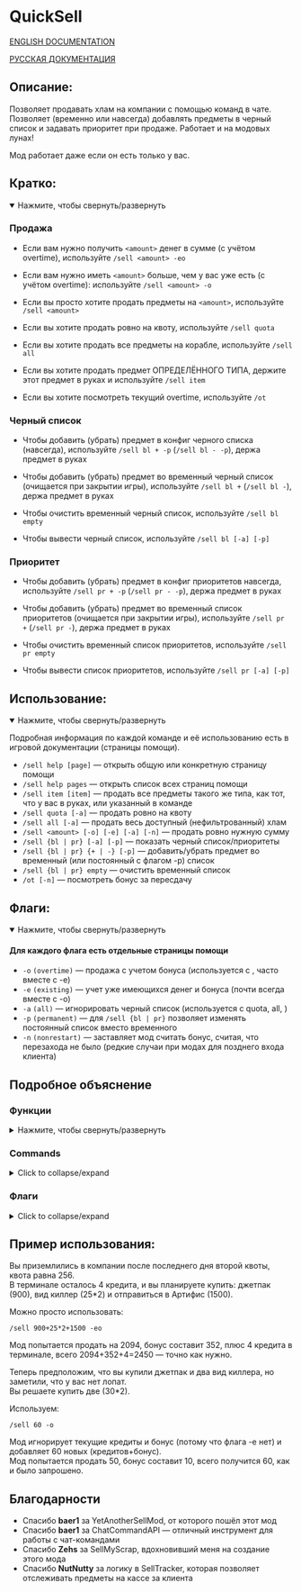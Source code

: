 # QuickSell

[ENGLISH DOCUMENTATION](README.md)

[РУССКАЯ ДОКУМЕНТАЦИЯ](README_ru.md)

## Описание:

Позволяет продавать хлам на компании с помощью команд в чате. Позволяет (временно или навсегда) добавлять предметы в черный список и задавать приоритет при продаже. Работает и на модовых лунах!  

Мод работает даже если он есть только у вас.

## Кратко:

<details open>
  <summary>Нажмите, чтобы свернуть/развернуть</summary>

### Продажа

- Если вам нужно получить `<amount>` денег в сумме (с учётом overtime), используйте `/sell <amount> -eo`

- Если вам нужно иметь `<amount>` больше, чем у вас уже есть (с учётом overtime): используйте `/sell <amount> -o`

- Если вы просто хотите продать предметы на `<amount>`, используйте `/sell <amount>`

- Если вы хотите продать ровно на квоту, используйте `/sell quota`

- Если вы хотите продать все предметы на корабле, используйте `/sell all`

- Если вы хотите продать предмет ОПРЕДЕЛЁННОГО ТИПА, держите этот предмет в руках и используйте `/sell item`

- Если вы хотите посмотреть текущий overtime, используйте `/ot`

### Черный список

- Чтобы добавить (убрать) предмет в конфиг черного списка (навсегда), используйте `/sell bl + -p` (`/sell bl - -p`), держа предмет в руках  

- Чтобы добавить (убрать) предмет во временный черный список (очищается при закрытии игры), используйте `/sell bl +` (`/sell bl -`), держа предмет в руках  

- Чтобы очистить временный черный список, используйте `/sell bl empty`

- Чтобы вывести черный список, используйте `/sell bl [-a] [-p]`

### Приоритет

- Чтобы добавить (убрать) предмет в конфиг приоритетов навсегда, используйте `/sell pr + -p` (`/sell pr - -p`), держа предмет в руках  

- Чтобы добавить (убрать) предмет во временный список приоритетов (очищается при закрытии игры), используйте `/sell pr +` (`/sell pr -`), держа предмет в руках  

- Чтобы очистить временный список приоритетов, используйте `/sell pr empty`

- Чтобы вывести список приоритетов, используйте `/sell pr [-a] [-p]`

</details>

## Использование:

<details open>
  <summary>Нажмите, чтобы свернуть/развернуть</summary>

Подробная информация по каждой команде и её использованию есть в игровой документации (страницы помощи).  

- `/sell help [page]` — открыть общую или конкретную страницу помощи
- `/sell help pages` — открыть список всех страниц помощи
- `/sell item [item]` — продать все предметы такого же типа, как тот, что у вас в руках, или указанный в команде
- `/sell quota [-a]` — продать ровно на квоту
- `/sell all [-a]` — продать весь доступный (нефильтрованный) хлам
- `/sell <amount> [-o] [-e] [-a] [-n]` — продать ровно нужную сумму
- `/sell {bl | pr} [-a] [-p]` — показать черный список/приоритеты
- `/sell {bl | pr} {+ | -} [-p]` — добавить/убрать предмет во временный (или постоянный с флагом -p) список
- `/sell {bl | pr} empty` — очистить временный список  
- `/ot [-n]` — посмотреть бонус за пересдачу

</details>

## Флаги:

<details open>
  <summary>Нажмите, чтобы свернуть/развернуть</summary>

#### Для каждого флага есть отдельные страницы помощи

- `-o` `(overtime)` — продажа с учетом бонуса (используется с <amount>, часто вместе с -e)  
- `-e` `(existing)` — учет уже имеющихся денег и бонуса (почти всегда вместе с -o)  
- `-a` `(all)` — игнорировать черный список (используется с quota, all, <amount>)  
- `-p` `(permanent)` — для `/sell {bl | pr}` позволяет изменять постоянный список вместо временного  
- `-n` `(nonrestart)` — заставляет мод считать бонус, считая, что перезахода не было (редкие случаи при модах для позднего входа клиента)  

</details>

## Подробное объяснение

### Функции

<details>
  <summary>Нажмите, чтобы свернуть/развернуть</summary>

#### Черный список

Черный список указывает моду, какие предметы не продавать. Существует три (четыре) вида: постоянный, временный(add), временный(remove) и активный.
- Постоянный черный список загружается из конфига при запуске игры. Лучше не редактировать его вручную, а использовать команды в игре, указанные далее.  
- Временные черные списки (их два, но работают они только вместе) создаются при запуске Lethal Company и удаляются при закрытии окна.  
- Активный список = постоянный + временный(add) − временный(remove). Именно он реально используется при продаже.  

#### Приоритет

Список приоритетов указывает, какие предметы продавать в первую очередь. Работает аналогично черному списку (постоянный, временный и активный).  
- Постоянный список приоритетов загружается из конфига при запуске игры. Лучше не редактировать его вручную, а использовать команды в игре, указанные далее.  
- Временные списки приоритетов (их два, но работают они только вместе) создаются при запуске Lethal Company и удаляются при закрытии окна.  
- Активный список = постоянный + временный(add) − временный(remove). Именно он реально используется при продаже.  

</details>


### Commands

<details>
  <summary>Click to collapse/expand</summary>

#### Item

Использование:

`/sell item [item]`

Продает все предметы с указанным именем. Если имя не было указано, берет имя предмета у вас в руках (и сдает этот предмет тоже)

#### Quota

Использование:

`/sell quota [-a]`

Проверяет, сколько квоты осталось и пытается сдать ровно это число (если скрапа недостаточно для этого, ничего не будет сдано, а если ровно это число недостижимо, сдано будет минимальное возможное число после этого)

#### All

Использование:

`/sell all [-a]`

Продает весь (не в черном списке, используйте -a, чтобы игнорировать черный список) скрап

#### Amount

Использование:

`/sell <amount> [-o] [-e] [-a] [-n]`

Пытается продать для получения указанного числа денег (с учетом флагов). Если скрапа недостаточно для этого, ничего не будет сдано, а если ровно это число недостижимо, сдано будет минимальное возможное число после этого

#### Blacklist

Использование:

`/sell bl [-a] [-p]`

`/sell bl {add | ad | a | +} [itemName] [-p]`

`/sell bl {remove | rm | r | -} [itemName] [-p]`

`/sell bl {empty | flash | flush}`

Без аргументов печатает активный черный список, можно добавить -a чтобы так же отобразить временный черный список или -p чтобы отобразить постоянный черный список вместо этого
Используя `/sell bl +` (`/sell bl -`) вы можете временно добавить в черный список (или запретить предмету быть в черном списке) предмет у вас в руках. Вы так же можете добавлять/убирать его из постоянного черного списка использовав флаг -p
Используя `/sell bl empty` вы можете очистить временный черный список, если он вам больше не нужен (имейте ввиду, что он автоматически чистится после закрытия окна)\

#### Priority

Использование:

`/sell pr [-a] [-p]`

`/sell pr {add | ad | a | +} [itemName] [-p]`

`/sell pr {remove | rm | r | -} [itemName] [-p]`

`/sell pr {empty | flash | flush}`

Без аргументов печатает активный список приоритетов, можно добавить -a чтобы так же отобразить временный список приоритетов или -p чтобы отобразить постоянный список приоритетов вместо этого
Используя `/sell pr +` (`/sell pr -`) вы можете временно добавить в список приоритетов (или запретить предмету быть в списке приоритетов) предмет у вас в руках. Вы так же можете добавлять/убирать его из постоянного списка приоритетов использовав флаг -p
Используя `/sell pr empty` вы можете очистить временный список приоритетов, если он вам больше не нужен (имейте ввиду, что он автоматически чистится после закрытия окна)\

#### Бонус

Использование:

`/ot [-n]`

Показывает бонус, основанный на уже заполненной квоте и предметах на кассе

</details>

### Флаги

<details>
  <summary>Click to collapse/expand</summary>

### -o

Использование:

`/sell <amount> -o`

Учитывает тот факт, что сданные модом предметы тоже добавят бонус и добавляет его в вычисления (заметьте, что бонус, добавленный уже сданными до этого предметами не добавляется в расчеты, для этого нужно использовать флаг -e) так, чтобы:

запрошенное число = итоговое число в терминале (после взлета с планеты) - существующие деньги (информация о них написана на странице о флаге -e)

### -e

Usage:

`/sell <amount> -e`

(До этого -t, был поменян на -e)

Вычитает существующие деньги (уже присутствующие деньги в терминале, предметы на кассе и, если присутствует флаг -o будущий бонус, основанный на этих двух) из запрошенного значения так, чтобы:

запрошенное число = итоговое число в терминале (после взлета с планеты) = существующие деньги + сданные предметы (+ бонус основанный на сданных предметах, если присутствует флаг -o)

### -a

Использование:

`/sell {quota | all | amount | bl | pr} -a`

При поиске предметов для продажи игнорирует все черные списки, так что *КАЖДЫЙ* скрап можно продать.  
Если использовать вместе с `/sell bl` или `/sell pr`, будут показаны оба временных черных списка (или списки приоритетов) вместе с активным.

### -p

Использование:

`/sell {bl | pr} [+ | -] -p`

При использовании команды черного списка (или приоритетного списка) этот флаг позволяет работать с **постоянным** черным списком (или набором приоритетов) вместо временного.

### -n

Использование:

`/sell <amount> -n`

Принудительно заставляет все расчеты бонуса, которые происходят при выполнении этой команды, считать, что после последнего дня квоты **не было перезахода**, даже если он был.  

Этот флаг нужен только если у хоста есть мод для позднего присоединения (LateCompany), и вы присоединились после последнего дня квоты (ваш клиент подумает, что хост был).

Проверить реально ли был повторный хост почти невозможно (по крайней мере, мне неизвестно, если знаете способ — напишите мне, буду очень благодарен).  

Если перезахода не было, а мод думает, что он был, все расчеты бонуса будут на 15 меньше. Этот флаг исправляет это.  
Но если хост **НА САМОМ ДЕЛЕ** перезашел и вы используете этот флаг, бонус будут на 15 больше, так что лучше уточните у хоста, был ли он или нет.

</details>

## Пример использования:

Вы приземлились в компании после последнего дня второй квоты, квота равна 256.  
В терминале осталось 4 кредита, и вы планируете купить: джетпак (900), вид киллер (25*2) и отправиться в Артифис (1500).  

Можно просто использовать:

`/sell 900+25*2+1500 -eo`

Мод попытается продать на 2094, бонус составит 352, плюс 4 кредита в терминале, всего 2094+352+4=2450 — точно как нужно.  

Теперь предположим, что вы купили джетпак и два вид киллера, но заметили, что у вас нет лопат.  
Вы решаете купить две (30*2).  

Используем:

`/sell 60 -o`

Мод игнорирует текущие кредиты и бонус (потому что флага -e нет) и добавляет 60 новых (кредитов+бонус).  
Мод попытается продать 50, бонус составит 10, всего получится 60, как и было запрошено.

## Благодарности

- Спасибо **baer1** за YetAnotherSellMod, от которого пошёл этот мод  
- Спасибо **baer1** за ChatCommandAPI — отличный инструмент для работы с чат-командами  
- Спасибо **Zehs** за SellMyScrap, вдохновивший меня на создание этого мода
- Спасибо **NutNutty** за логику в SellTracker, которая позволяет отслеживать предметы на кассе за клиента
